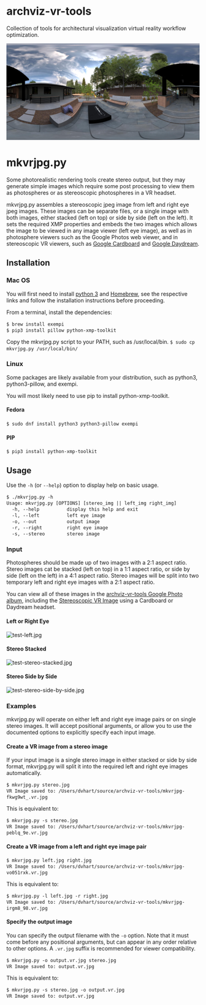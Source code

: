 # archviz-vr-tools
Collection of tools for architectural visualization virtual reality workflow optimization.

![test.vr.jpg](test/test.vr.jpg)

# mkvrjpg.py
Some photorealistic rendering tools create stereo output, but they may generate simple images which require some post processing to view them as photospheres or as stereoscopic photospheres in a VR headset.

mkvrjpg.py assembles a stereoscopic jpeg image from left and right eye jpeg images.  These images can be separate files, or a single image with both images, either stacked (left on top) or side by side (left on the left). It sets the required XMP properties and embeds the two images which allows the image to be viewed in any image viewer (left eye image), as well as in photosphere viewers such as the Google Photos web viewer, and in stereoscopic VR viewers, such as [Google Cardboard](https://vr.google.com/cardboard/) and [Google Daydream](https://vr.google.com/daydream/).

## Installation
### Mac OS
You will first need to install [python 3](https://www.python.org/downloads/) and [Homebrew](https://brew.sh/), see the respective links and follow the installation instructions before proceeding.

From a terminal, install the dependencies:
```
$ brew install exempi
$ pip3 install pillow python-xmp-toolkit
```

Copy the mkvrjpg.py script to your PATH, such as /usr/local/bin.
`$ sudo cp mkvrjpg.py /usr/local/bin/`

### Linux
Some packages are likely available from your distribution, such as python3, python3-pillow, and exempi.

You will most likely need to use pip to install python-xmp-toolkit.

#### Fedora
`$ sudo dnf install python3 python3-pillow exempi`

#### PIP
`$ pip3 install python-xmp-toolkit`

## Usage
Use the `-h` (or `--help`) option to display help on basic usage.
```
$ ./mkvrjpg.py -h
Usage: mkvrjpg.py [OPTIONS] [stereo_img || left_img right_img]
  -h, --help          display this help and exit
  -l, --left          left eye image
  -o, --out           output image
  -r, --right         right eye image
  -s, --stereo        stereo image
```
### Input
Photospheres should be made up of two images with a 2:1 aspect ratio. Stereo images cat be stacked (left on top) in a 1:1 aspect ratio, or side by side (left on the left) in a 4:1 aspect ratio. Stereo images will be split into two temporary left and right eye images with a 2:1 aspect ratio.

You can view all of these images in the [archviz-vr-tools Google Photo
album](https://photos.app.goo.gl/o4oUkH1tRV9tmzsMA), including the [Stereoscopic VR Image](https://photos.app.goo.gl/uk86WRRDJJUQxmNK8) using a Cardboard or Daydream headset.

#### Left or Right Eye
![test-left.jpg](test/test-left.jpg)

#### Stereo Stacked
![test-stereo-stacked.jpg](test/test-stereo-stacked.jpg)

#### Stereo Side by Side
![test-stereo-side-by-side.jpg](test/test-stereo-side-by-side.jpg)

### Examples
mkvrjpg.py will operate on either left and right eye image pairs or on single
stereo images. It will accept positional arguments, or allow you to use the
documented options to explicitly specify each input image.

#### Create a VR image from a stereo image
If your input image is a single stereo image in either stacked or side by side
format, mkvrjpg.py will split it into the required left and right eye images
automatically.

```
$ mkvrjpg.py stereo.jpg
VR Image saved to: /Users/dvhart/source/archviz-vr-tools/mkvrjpg-fkwg9wt_.vr.jpg
```
This is equivalent to:
```
$ mkvrjpg.py -s stereo.jpg
VR Image saved to: /Users/dvhart/source/archviz-vr-tools/mkvrjpg-peblq_9e.vr.jpg
```
#### Create a VR image from a left and right eye image pair
```
$ mkvrjpg.py left.jpg right.jpg
VR Image saved to: /Users/dvhart/source/archviz-vr-tools/mkvrjpg-vo051rxk.vr.jpg
```
This is equivalent to:
```
$ mkvrjpg.py -l left.jpg -r right.jpg
VR Image saved to: /Users/dvhart/source/archviz-vr-tools/mkvrjpg-irgm8_98.vr.jpg
```

#### Specify the output image
You can specify the output filename with the `-o` option. Note that it must come
before any positional arguments, but can appear in any order relative to other
options. A `.vr.jpg` suffix is recommended for viewer compatibility.

```
$ mkvrjpg.py -o output.vr.jpg stereo.jpg
VR Image saved to: output.vr.jpg
```
This is equivalent to:
```
$ mkvrjpg.py -s stereo.jpg -o output.vr.jpg
VR Image saved to: output.vr.jpg
```
